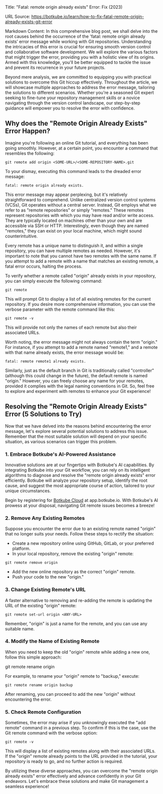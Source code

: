 Title: "Fatal: remote origin already exists" Error: Fix (2023)

URL Source: https://botkube.io/learn/how-to-fix-fatal-remote-origin-already-exists-git-error

Markdown Content:
In this comprehensive blog post, we shall delve into the root causes behind the occurrence of the 'fatal: remote origin already exists’ error message while working with Git repositories. Understanding the intricacies of this error is crucial for ensuring smooth version control and collaborative software development. We will explore the various factors that might trigger the error, providing you with a holistic view of its origins. Armed with this knowledge, you'll be better equipped to tackle the issue and prevent its recurrence in your future projects.

Beyond mere analysis, we are committed to equipping you with practical solutions to overcome this Git hiccup effectively. Throughout the article, we will showcase multiple approaches to address the error message, tailoring the solutions to different scenarios. Whether you're a seasoned Git expert seeking to fine-tune your repository management skills or a novice navigating through the version control landscape, our step-by-step guidance will empower you to resolve the error with confidence.

Why does the "**Remote Origin Already Exists" Error Happen?**
-------------------------------------------------------------

Imagine you're following an online Git tutorial, and everything has been going smoothly. However, at a certain point, you encounter a command that resembles the following:

`git remote add origin <SOME-URL>/<SOME-REPOSITORY-NAME>.git`

To your dismay, executing this command leads to the dreaded error message:

`fatal: remote origin already exists.`

This error message may appear perplexing, but it's relatively straightforward to comprehend. Unlike centralized version control systems (VCSs), Git operates without a central server. Instead, Git employs what we refer to as "remote repositories" or simply "remotes." These remotes represent repositories with which you may have read and/or write access. They are typically located on machines other than your own and are accessible via SSH or HTTP. Interestingly, even though they are named "remotes," they can exist on your local machine, which might sound counterintuitive.

Every remote has a unique name to distinguish it, and within a single repository, you can have multiple remotes as needed. However, it's important to note that you cannot have two remotes with the same name. If you attempt to add a remote with a name that matches an existing remote, a fatal error occurs, halting the process.

To verify whether a remote called "origin" already exists in your repository, you can simply execute the following command:

`git remote`

This will prompt Git to display a list of all existing remotes for the current repository. If you desire more comprehensive information, you can use the verbose parameter with the remote command like this:

`git remote -v`

This will provide not only the names of each remote but also their associated URLs.

Worth noting, the error message might not always contain the term "origin." For instance, if you attempt to add a remote named "remote1," and a remote with that name already exists, the error message would be:

`fatal: remote remote1 already exists.`

Similarly, just as the default branch in Git is traditionally called "controller" (although this could change in the future), the default remote is named "origin." However, you can freely choose any name for your remotes, provided it complies with the legal naming conventions in Git. So, feel free to explore and experiment with remotes to enhance your Git experience!

Resolving the "Remote Origin Already Exists" Error (5 Solutions to Try)
-----------------------------------------------------------------------

Now that we have delved into the reasons behind encountering the error message, let's explore several potential solutions to address this issue. Remember that the most suitable solution will depend on your specific situation, as various scenarios can trigger this problem.

### 1\. Embrace Botkube's AI-Powered Assistance

Innovative solutions are at our fingertips with Botkube's AI capabilities. By integrating Botkube into your Git workflow, you can rely on its intelligent algorithms to diagnose and resolve the "remote origin already exists" error efficiently. Botkube will analyze your repository setup, identify the root cause, and suggest the most appropriate course of action, tailored to your unique circumstances.

Begin by registering for [Botkube Cloud](https://app.botkube.io/) at app.botkube.io. With Botkube's AI prowess at your disposal, navigating Git remote issues becomes a breeze!

### 2\. Remove Any Existing Remotes

Suppose you encounter the error due to an existing remote named "origin" that no longer suits your needs. Follow these steps to rectify the situation:

*   Create a new repository online using GitHub, GitLab, or your preferred platform.
*   In your local repository, remove the existing "origin" remote:

`git remote remove origin`

*   Add the new online repository as the correct "origin" remote.
*   Push your code to the new "origin."

### 3\. Change Existing Remote's URL

A faster alternative to removing and re-adding the remote is updating the URL of the existing "origin" remote:

`git remote set-url origin <ANY-URL>`

Remember, "origin" is just a name for the remote, and you can use any suitable name.

### 4\. Modify the Name of Existing Remote

When you need to keep the old "origin" remote while adding a new one, follow this simple approach:

git remote rename origin

For example, to rename your "origin" remote to "backup," execute:

`git remote rename origin backup`

After renaming, you can proceed to add the new "origin" without encountering the error.

### 5\. Check Remote Configuration

Sometimes, the error may arise if you unknowingly executed the "add remote" command in a previous step. To confirm if this is the case, use the Git remote command with the verbose option:

`git remote -v`

This will display a list of existing remotes along with their associated URLs. If the "origin" remote already points to the URL provided in the tutorial, your repository is ready to go, and no further action is required.

By utilizing these diverse approaches, you can overcome the "remote origin already exists" error effectively and advance confidently in your Git endeavors. Let's embrace these solutions and make Git management a seamless experience!

‍
